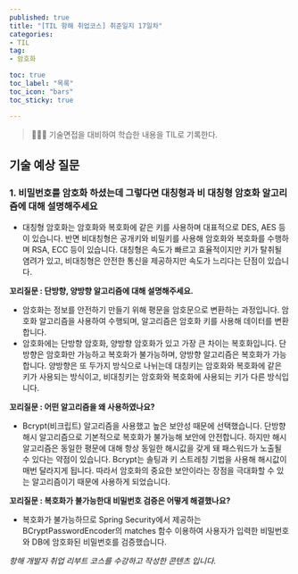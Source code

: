```yaml
---
published: true
title: "[TIL 항해 취업코스] 취준일지 17일차"
categories: 
- TIL
tag:
- 암호화

toc: true
toc_label: "목록"
toc_icon: "bars"
toc_sticky: true

---
```

> 👩🏻‍💻 기술면접을 대비하여 학습한 내용을 TIL로 기록한다.

## 기술 예상 질문
### 1. 비밀번호를 암호화 하셨는데 그렇다면 대칭형과 비 대칭형 암호화 알고리즘에 대해 설명해주세요

* 대칭형 암호화는 암호화와 복호화에 같은 키를 사용하며 대표적으로 DES, AES 등이 있습니다. 반면 비대칭형은 공개키와 비밀키를 사용해 암호화와 복호화를 수행하며 RSA, ECC 등이 있습니다. 대칭형은 속도가 빠르고 효율적이지만  키가 탈취될 염려가 있고, 비대칭형은 안전한 통신을 제공하지만 속도가 느리다는 단점이 있습니다.

**꼬리질문 : 단방향, 양방향 알고리즘에 대해 설명해주세요.**
* 암호화는 정보를 안전하기 만들기 위해 평문을 암호문으로 변환하는 과정입니다. 암호화 알고리즘을 사용하여 수행되며, 알고리즘은 암호화 키를 사용해 데이터를 변환합니다.
* 암호화에는 단방향 암호화, 양방향 암호화가 있고 가장 큰 차이는 복호화입니다. 단방향은 암호화만 가능하고 복호화가 불가능하며, 양방향 알고리즘은 복호화가 가능합니다. 양방향은 또 두가지 방식으로 나뉘는데 대칭키는 암호화와 복호화에 같은 키가 사용되는 방식이고, 비대칭키는 암호화와 복호화에 사용되는 키가 다른 방식입니다.

**꼬리질문 : 어떤 알고리즘을 왜 사용하였나요?**
* Bcrypt(비크립트) 알고리즘을 사용했고 높은 보안성 때문에 선택했습니다. 단방향 해시 알고리즘으로 기본적으로 복호화가 불가능해 보안에 안전합니다. 하지만 해시 알고리즘은 동일한 평문에 대해 항상 동일한 해시값을 갖게 돼 패스워드가 노출될 수 있다는 약점이 있습니다. Bcrypt는 솔팅과 키 스트레칭 기법을 사용해 해시값이 매번 달라지게 됩니다. 따라서 암호화의 중요한 보안이라는 장점을 극대화할 수 있는 알고리즘이기 때문에 사용하게 되었습니다.

**꼬리질문 : 복호화가 불가능한대 비밀번호 검증은 어떻게 해결했나요?**
* 복호화가 불가능하므로 Spring Security에서 제공하는 BCryptPasswordEncoder의 matches 함수 이용하여 사용자가 입력한 비밀번호와 DB에 암호화된 비밀번호를 검증했습니다.

_항해 개발자 취업 리부트 코스를 수강하고 작성한 콘텐츠 입니다._